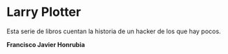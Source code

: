 # Larry Plotter

Esta serie de libros cuentan la historia de un hacker de los que hay pocos.

**Francisco Javier Honrubia**
